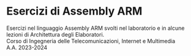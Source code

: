 # Esercizi di Assembly ARM
Esercizi nel linguaggio Assembly ARM svolti nel laboratorio e in alcune lezioni di Architettura degli Elaboratori.
<br> Corso di Ingegneria delle Telecomunicazioni, Internet e Multimedia
<br> A.A. 2023-2024
